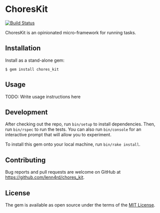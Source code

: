 # ChoresKit

[![Build Status](https://travis-ci.org/lenn4rd/chores_kit.svg?branch=master)](https://travis-ci.org/lenn4rd/chores_kit)

ChoresKit is an opinionated micro-framework for running tasks.

## Installation

Install as a stand-alone gem:

    $ gem install chores_kit

## Usage

TODO: Write usage instructions here

## Development

After checking out the repo, run `bin/setup` to install dependencies. Then, run `bin/rspec` to run the tests. You can also run `bin/console` for an interactive prompt that will allow you to experiment.

To install this gem onto your local machine, run `bin/rake install`.

## Contributing

Bug reports and pull requests are welcome on GitHub at https://github.com/lenn4rd/chores_kit.

## License

The gem is available as open source under the terms of the [MIT License](https://opensource.org/licenses/MIT).
